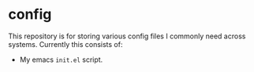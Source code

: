 # config

This repository is for storing various config files I commonly need across systems. Currently this consists of:

* My emacs `init.el` script.
